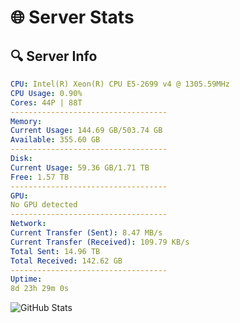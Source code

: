 # 🌐 Server Stats
## 🔍 Server Info
```yaml
CPU: Intel(R) Xeon(R) CPU E5-2699 v4 @ 1305.59MHz
CPU Usage: 0.90%
Cores: 44P | 88T
-----------------------------------
Memory:
Current Usage: 144.69 GB/503.74 GB
Available: 355.60 GB
-----------------------------------
Disk:
Current Usage: 59.36 GB/1.71 TB
Free: 1.57 TB
-----------------------------------
GPU:
No GPU detected
-----------------------------------
Network:
Current Transfer (Sent): 8.47 MB/s
Current Transfer (Received): 109.79 KB/s
Total Sent: 14.96 TB
Total Received: 142.62 GB
-----------------------------------
Uptime:
8d 23h 29m 0s
```
![GitHub Stats](https://img.shields.io/badge/Updated-2025-03-16_20:51:49-blue)